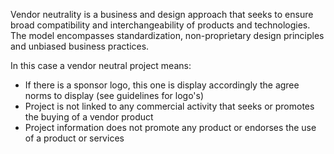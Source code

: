 Vendor neutrality is a business and design approach that seeks to ensure broad compatibility and interchangeability of products and technologies. The model encompasses standardization, non-proprietary design principles and unbiased business practices.

In this case a vendor neutral project means:
*  If there is a sponsor logo, this one is display accordingly the agree norms to display  (see guidelines for logo's)
*  Project is not linked to any commercial activity that seeks or promotes the buying of a vendor product
*  Project information does not promote any product or endorses the use of a product or services 

